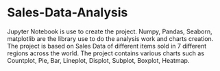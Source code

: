# Sales-Data-Analysis

Jupyter Notebook is use to create the project. Numpy, Pandas, Seaborn, matplotlib are the library use to do the analysis work and charts creation. The project is based on Sales Data of different items sold in 7 different regions across the world. The project contains various charts such as Countplot, Pie, Bar, Lineplot, Displot, Subplot, Boxplot, Heatmap.
